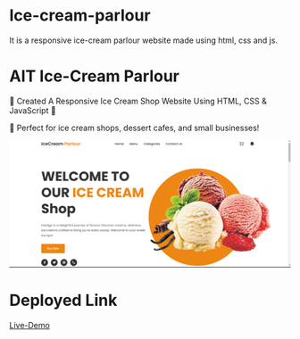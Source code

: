 # Ice-cream-parlour
It is a responsive ice-cream parlour website made using html, css and js. 

# AIT Ice-Cream Parlour

🍦 Created A Responsive Ice Cream Shop Website Using HTML, CSS & JavaScript 🍦

🎨 Perfect for ice cream shops, dessert cafes, and small businesses!

![ice-cream](assets/ice-parlour.png)

# Deployed Link
[Live-Demo](https://ice-cream-parlour-prabhat.netlify.app/)
